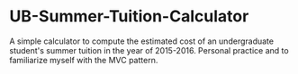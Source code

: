 # UB-Summer-Tuition-Calculator
A simple calculator to compute the estimated cost of an undergraduate student's summer tuition in the year of 2015-2016. Personal practice and to familiarize myself with the MVC pattern.
